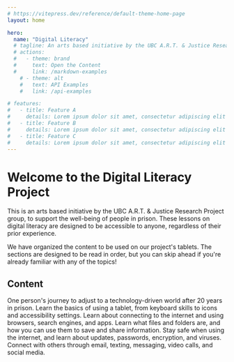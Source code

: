 ```yaml
---
# https://vitepress.dev/reference/default-theme-home-page
layout: home

hero:
  name: "Digital Literacy"
  # tagline: An arts based initiative by the UBC A.R.T. & Justice Research Project group.
  # actions:
  #   - theme: brand
  #     text: Open the Content
  #     link: /markdown-examples
    # - theme: alt
    #   text: API Examples
    #   link: /api-examples

# features:
#   - title: Feature A
#     details: Lorem ipsum dolor sit amet, consectetur adipiscing elit
#   - title: Feature B
#     details: Lorem ipsum dolor sit amet, consectetur adipiscing elit
#   - title: Feature C
#     details: Lorem ipsum dolor sit amet, consectetur adipiscing elit
---
```


# Welcome to the Digital Literacy Project
This is an arts based initiative by the UBC A.R.T. & Justice Research Project group, to support the well-being of people in prison. These lessons on digital literacy are designed to be accessible to anyone, regardless of their prior experience.

We have organized the content to be used on our project's tablets. The sections are designed to be read in order, but you can skip ahead if you're already familiar with any of the topics! 

## Content

<VitepressCardContainer :cols="2">
  <VitepressCard
    mdiIcon="monitor-cellphone"
    iconColor="var(--vp-c-brand-2)"
    title="Introduction"
    link="./tech-terror-experience"
    linkText="Go to section"
  >
    One person's journey to adjust to a technology-driven world after 20 years in prison.
  </VitepressCard>
  <VitepressCard
    mdiIcon="cellphone"
    iconColor="var(--vp-c-brand-2)"
    title="Using a Tablet"
    link="./1-tablet-navigation/index"
    linkText="Go to section"
  >
    Learn the basics of using a tablet, from keyboard skills to icons and accessibility settings.
  </VitepressCard>
  <VitepressCard
    mdiIcon="apps"
    iconColor="var(--vp-c-brand-2)"
    title="Internet and Apps"
    link="./2-apps-and-internet/index"
    linkText="Go to section"
  >
    Learn about connecting to the internet and using browsers, search engines, and apps.
  </VitepressCard>
  <VitepressCard
    mdiIcon="folder"
    iconColor="var(--vp-c-brand-2)"
    title="Files"
    link="./3-file-system/index"
    linkText="Go to section"
  >
    Learn what files and folders are, and how you can use them to save and share information.
  </VitepressCard>
  <VitepressCard
    mdiIcon="shield-alert"
    iconColor="var(--vp-c-brand-2)"
    title="Staying Safe"
    link="./4-staying-safe/index"
    linkText="Go to section"
  >
    Stay safe when using the internet, and learn about updates, passwords, encryption, and viruses.
  </VitepressCard>
  <VitepressCard
    mdiIcon="forum-outline"
    iconColor="var(--vp-c-brand-2)"
    title="Communication"
    link="./5-communication/index"
    linkText="Go to section"
  >
    Connect with others through email, texting, messaging, video calls, and social media.
  </VitepressCard>
</VitepressCardContainer>

<!-- Find and replace

body="(.*)"\n(.*)\n(.*)\n(.*)

$2\n$3\n>\n$1\n</VitepressCard>
-->
